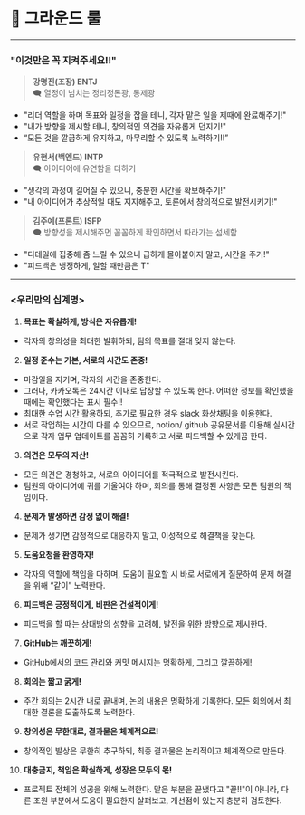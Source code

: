 
# 📌 그라운드 룰

---

###  "이것만은 꼭 지켜주세요!!"
> **강명진(조장) ENTJ**   
🗨️ 열정이 넘치는 정리정돈광, 통제광
- "리더 역할을 하며 목표와 일정을 잡을 테니, 각자 맡은 일을 제때에 완료해주기!" 
- "내가 방향을 제시할 테니, 창의적인 의견을 자유롭게 던지기!"
- “모든 것을 깔끔하게 유지하고, 마무리할 수 있도록 노력하기!!”

> **유현서(백엔드) INTP**   
🗨️ 아이디어에 유연함을 더하기
- "생각의 과정이 길어질 수 있으니, 충분한 시간을 확보해주기!" 
- "내 아이디어가 추상적일 때도 지지해주고, 토론에서 창의적으로 발전시키기!" 

> **김주예(프론트) ISFP**  
🗨️ 방향성을 제시해주면 꼼꼼하게 확인하면서 따라가는 섬세함 
- "디테일에 집중해 좀 느릴 수 있으니 급하게 몰아붙이지 말고, 시간을 주기!" 
- "피드백은 냉정하게, 일할 때만큼은 T"  

---

### <우리만의 십계명>
1. **목표는 확실하게, 방식은 자유롭게!**
 - 각자의 창의성을 최대한 발휘하되, 팀의 목표를 절대 잊지 않는다. 

2. **일정 준수는 기본, 서로의 시간도 존중!**
- 마감일을 지키며, 각자의 시간을 존중한다. 
- 그러나, 카카오톡은 24시간 이내로 답장할 수 있도록 한다. 어떠한 정보를 확인했을 때에는 확인했다는 표시 필수!!
- 최대한 수업 시간 활용하되, 추가로 필요한 경우 slack 화상채팅을 이용한다.
- 서로 작업하는 시간이 다를 수 있으므로, notion/ github 공유문서를 이용해 실시간으로 각자 업무 업데이트를 꼼꼼히 기록하고 서로 피드백할 수 있게끔 한다.

3. **의견은 모두의 자산!** 
- 모든 의견은 경청하고, 서로의 아이디어를 적극적으로 발전시킨다.
- 팀원의 아이디어에 귀를 기울여야 하며, 회의를 통해 결정된 사항은 모든 팀원의 책임이다.

4. **문제가 발생하면 감정 없이 해결!** 
- 문제가 생기면 감정적으로 대응하지 말고, 이성적으로 해결책을 찾는다. 

5. **도움요청을 환영하자!** 
- 각자의 역할에 책임을 다하며, 도움이 필요할 시 바로 서로에게 질문하여 문제 해결을 위해 “같이” 노력한다.

6. **피드백은 긍정적이게, 비판은 건설적이게!** 
- 피드백을 할 때는 상대방의 성향을 고려해, 발전을 위한 방향으로 제시한다. 

7. **GitHub는 깨끗하게!**
 - GitHub에서의 코드 관리와 커밋 메시지는 명확하게, 그리고 깔끔하게! 

8. **회의는 짧고 굵게!** 
- 주간 회의는 2시간 내로 끝내며, 논의 내용은 명확하게 기록한다. 모든 회의에서 최대한 결론을 도출하도록 노력한다.

9. **창의성은 무한대로, 결과물은 체계적으로!** 
- 창의적인 발상은 무한히 추구하되, 최종 결과물은 논리적이고 체계적으로 만든다. 

10. **대충금지, 책임은 확실하게, 성장은 모두의 몫!**
- 프로젝트 전체의 성공을 위해 노력한다. 맡은 부분을 끝냈다고 "끝!!"이 아니라, 다른 조원 부분에서 도움이 필요한지 살펴보고, 개선점이 있는지 충분히 검토한다.